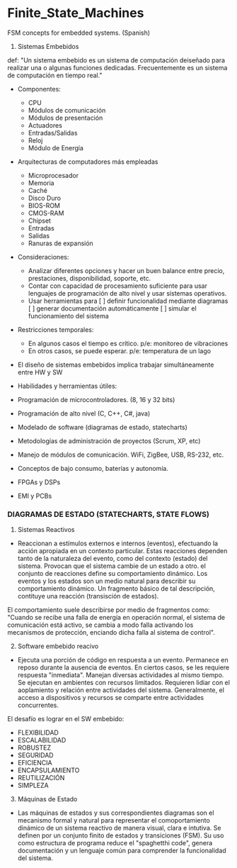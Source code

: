 # Finite_State_Machines
FSM concepts for embedded systems. (Spanish)

1. Sistemas Embebidos

def: "Un sistema embebido es un sistema de computación deiseñado para realizar una o algunas funciones dedicadas. Frecuentemente es un sistema de computación en tiempo real."

- Componentes:
  - CPU
  - Módulos de comunicación
  - Módulos de presentación
  - Actuadores
  - Entradas/Salidas
  - Reloj
  - Módulo de Energía

- Arquitecturas de computadores más empleadas
  - Microprocesador
  - Memoria
  - Caché
  - Disco Duro
  - BIOS-ROM
  - CMOS-RAM
  - Chipset
  - Entradas
  - Salidas
  - Ranuras de expansión

- Consideraciones:
  - Analizar diferentes opciones y hacer un buen balance entre precio, prestaciones, disponibilidad, soporte, etc. 
  - Contar con capacidad de procesamiento suficiente para usar lenguajes de programación de alto nivel y usar sistemas operativos. 
  - Usar herramientas para
    [ ] definir funcionalidad mediante diagramas
    [ ] generar documentación automáticamente
    [ ] simular el funcionamiento del sistema
 
- Restricciones temporales:
  - En algunos casos el tiempo es crítico. p/e: monitoreo de vibraciones
  - En otros casos, se puede esperar. p/e: temperatura de un lago
 
- El diseño de sistemas embebidos implica trabajar simultáneamente entre HW y SW

-  Habilidades y herramientas útiles:
  - Programación de microcontroladores. (8, 16 y 32 bits)
  - Programación de alto nivel (C, C++, C#, java)
  - Modelado de software (diagramas de estado, statecharts)
  - Metodologías de administración de proyectos (Scrum, XP, etc)
  - Manejo de módulos de comunicación. WiFi, ZigBee, USB, RS-232, etc.
  - Conceptos de bajo consumo, baterías y autonomía.
  - FPGAs y DSPs
  - EMI y PCBs
  
### DIAGRAMAS DE ESTADO (STATECHARTS, STATE FLOWS)
  
  1. Sistemas Reactivos
  
  - Reaccionan a estímulos externos e internos (eventos), efectuando la acción apropiada en un contexto particular. Estas reacciones dependen tanto de la naturaleza del evento, como del contexto (estado) del sistema. Provocan que el sistema cambie de un estado a otro. el conjunto de reacciones define su comportamiento dinámico. Los eventos y los estados son un medio natural para describir su comportamiento dinámico. Un fragmento básico de tal descripción, contituye una reacción (transisción de estados). 
  
  El comportamiento suele describirse por medio de fragmentos como:
  "Cuando se recibe una falla de energía en operación normal, el sistema de comunicación está activo, se cambia a modo falla activando los mecanismos de protección, enciando dicha falla al sistema de control".
  
  2. Software embebido reacivo
  
  - Ejecuta una porción de código en respuesta a un evento. Permanece en reposo durante la ausencia de eventos. En ciertos casos, se les requiere respuesta "inmediata". Manejan diversas actividades al mismo tiempo. Se ejecutan en ambientes con recursos limitados. Requieren lidiar con el aoplamiento y relación entre actividades del sistema. Generalmente, el acceso a dispositivos y recursos se comparte entre actividades concurrentes. 
  
  El desafío es lograr en el SW embebido:
  * FLEXIBILIDAD
  * ESCALABILIDAD
  * ROBUSTEZ
  * SEGURIDAD
  * EFICIENCIA
  * ENCAPSULAMIENTO
  * REUTILIZACIÓN
  * SIMPLEZA
  
  3. Máquinas de Estado
  
  - Las máquinas de estados y sus correspondientes diagramas son el mecanismo formal y natural para representar el comoportamiento dinámico de un sistema reactivo de manera visual, clara e intutiva. Se definen por un conjunto finito de estados y transiciones (FSM). Su uso como estructura de programa reduce el "spaghetthi code", genera documentación y un lenguaje común para comprender la funcionalidad del sistema. 
